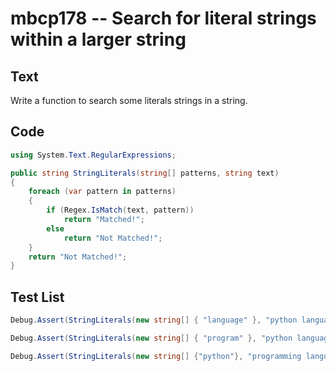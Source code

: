 # mbcp178 -- Search for literal strings within a larger string

## Text

Write a function to search some literals strings in a string.

## Code

```csharp
using System.Text.RegularExpressions;

public string StringLiterals(string[] patterns, string text)
{
    foreach (var pattern in patterns)
    {
        if (Regex.IsMatch(text, pattern))
            return "Matched!";
        else
            return "Not Matched!";
    }
    return "Not Matched!";
}
```

## Test List

```csharp
Debug.Assert(StringLiterals(new string[] { "language" }, "python language") == "Matched!");
```

```csharp
Debug.Assert(StringLiterals(new string[] { "program" }, "python language") == "Not Matched!");
```

```csharp
Debug.Assert(StringLiterals(new string[] {"python"}, "programming language") == "Not Matched!");
```
